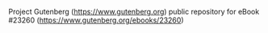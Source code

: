 Project Gutenberg (https://www.gutenberg.org) public repository for eBook #23260 (https://www.gutenberg.org/ebooks/23260)
